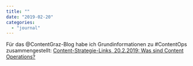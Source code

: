 ```yaml
---
title: ""
date: "2019-02-20"
categories: 
  - "journal"
---
```


Für das @ContentGraz-Blog habe ich Grundinformationen zu #ContentOps zusammengestellt: [Content-Strategie-Links, 20.2.2019: Was sind Content Operations?](http://oer.fh-joanneum.at/contentstrategy/content-strategie-links-20-2-2019-was-sind-content-operations/)
